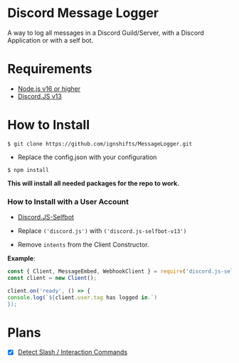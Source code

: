 # Discord Message Logger

A way to log all messages in a Discord Guild/Server, with a Discord Application or with a self bot.

# Requirements

- [Node.js v16 or higher](https://nodejs.org/en/)
- [Discord.JS v13](https://discord.js.org/#/)

# How to Install 

```
$ git clone https://github.com/ignshifts/MessageLogger.git
```

- Replace the config.json with your configuration

```
$ npm install 
```
**This will install all needed packages for the repo to work.**

### How to Install with a User Account

- [Discord.JS-Selfbot](https://github.com/aiko-chan-ai/discord.js-selfbot-v13)

- Replace `('discord.js')` with `('discord.js-selfbot-v13')`
- Remove `intents` from the Client Constructor.

**Example**:
```js
const { Client, MessageEmbed, WebhookClient } = require('discord.js-selfbot-v13');
const client = new Client();

client.on('ready', () => {
console.log(`${client.user.tag has logged in.`)
});
```


# Plans
- [x] [Detect Slash / Interaction Commands](https://discord.com/developers/docs/interactions/application-commands)
